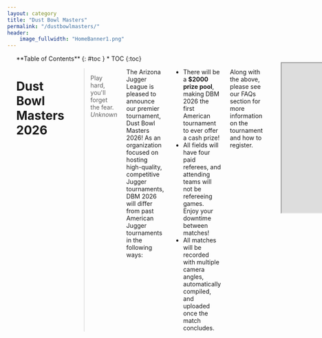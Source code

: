 ```yaml
---
layout: category
title: "Dust Bowl Masters"
permalink: "/dustbowlmasters/"
header:
    image_fullwidth: "HomeBanner1.png" 
---
```

<div class="row">
<div class="medium-4 medium-push-8 columns" markdown="1">
<br/>
<div class="panel radius" markdown="1">
**Table of Contents**
{: #toc }
*  TOC
{:toc}
</div>
</div><!-- /.medium-4.columns -->



<div class="medium-8 medium-pull-4 columns" markdown="1">

<br/>

# Dust Bowl Masters 2026

> Play hard, you'll forget the fear.
<cite>Unknown</cite>

The Arizona Jugger League is pleased to announce our premier tournament, Dust Bowl Masters 2026! As an organization focused on hosting high-quality, competitive Jugger tournaments, DBM 2026 will differ from past American Jugger tournaments in the following ways:

- There will be a **$2000 prize pool**, making DBM 2026 the first American tournament to ever offer a cash prize!
- All fields will have four paid referees, and attending teams will not be refereeing games. Enjoy your downtime between matches!
- All matches will be recorded with multiple camera angles, automatically compiled, and uploaded once the match concludes.

Along with the above, please see our FAQs section for more information on the tournament and how to register.

<br/>

<iframe width="620" height="348"
src="https://www.youtube.com/embed/VYSi6wDWDqI?autoplay=1">
</iframe> 

# Frequently Asked Questions

## Tournament Structure:

#### What is Dust Bowl Masters 2026?
Dust Bowl Masters is a new tournament with the goal of encouraging competitive and intense play via prize pools, paid referees, and videography.

#### When will it be held?
DBM will be held during ASU’s spring break: March 14-15, 2026.

#### Where will it be?
The field location for DBM has not been confirmed, but expect the tournament to take place at Diablo stadium, Escalante Park, or another nearby location!

#### Who can participate?
DBM welcomes all players 18 or older, and all teams with between 5 and 15 participants.

#### What is the entry fee?
There will be an entry fee of $400 per team after our early bird registration deadline. 
If you register before September 30th, 2025, we will discount the charge to $300 per team.

#### How can I enter?
Registration will open on April 19th, along with instructions on how to register.
We have an 8 team cap for this tournament, after which further registrations will be placed on a waitlist if necessary.


## Rules and Format:

#### How will the tournament be refereed?
The tournament will be refereed entirely by paid refs. Enjoy your downtime between matches!

#### What ruleset and referee guidelines will be used?
Expect a reffing handbook/rulebook to be released in the next couple months! 
We tentatively aim to align our tournament rules and practices with the Virginia Jugger Group and their Moonshine tournament. 

#### What is the tournament format?
A more official announcement regarding tournament structure will be announced later. However, you should expect something along these lines:
- Matches will be composed of two 150 stone halves.
- Matches will be cut short once its time limit has been reached.
- There will be a round robin followed by two 4-team brackets and placement matches for 6th place and above.

#### What equipment will I need to bring?
Teams will be responsible for bringing all the standard jugger equipment!

#### What are the restrictions on equipment?
We aim to make pompfen standards as similar as possible to previous tournaments. Please see our rulebook when it is released for more information!


## Registration and Participation:

#### Can I register as an individual?
Unfortunately, we only will be accepting registrations as a team. However, we encourage you to reach out to teams who intend to participate and see if you can join them.

#### Will you allow teams to take Mercenaries?
Teams will be allowed only to play with the team members who signed up with them, and may not interchange at all throughout the tournament for any reason whatsoever. 
If a team is too injured or worn to continue without additional players, they will be expected to forfeit the tournament.

#### When are the registration deadlines?
Registration will close in February 2026. Specific registration deadlines are TBA.

#### Can I make changes to my team’s registration after submitting it?
Yes, before registration closes in February 2026 you may contact one of our organizers to add / remove players from your roster, or make any other reasonable changes.

#### What happens if I need to cancel my team's registration?
If you wish to cancel your team's registration, so long as you do so before registration closes in February 2026, we will refund 50% of your registration payment. 

#### What happens if the tournament gets cancelled?
In the unlikely event that the tournament gets cancelled, all registered teams will be issued a full refund for their entry fee.

## Prizes and Awards:

#### What are the prizes for winning?
If we have at least 4 teams participating in this tournament, we will award a $750 check to the 1st place winner, a $200 check to the 2nd place winner, and a $50 check to the 3rd place winner.

If we have at least 8 teams participating in the tournament, we will award a $1500 check to the 1st place winner, a $400 check to the 2nd place winner, and a $100 check to the 3rd place winner.

Exact allocation and distribution of the prizes are subject to change, but the total prize amount will remain the same or more.

#### Will there be awards for categories other than winning?
We currently have no plans for any awards beyond placement prizes, however it isn't unlikely that this could change! 


## Logistics and Media:

#### What happens in the case of bad weather?
If weather is not conducive to safe play during the tournament and we are not able to find a suitable indoor alternative, the tournament will unfortunately have to be cancelled. 

#### Can I get paid to help referee?
Yes! We are looking to pay 8 referees $300 each to help us with the tournament. 

#### Who do I contact if I have questions or feedback during the tournament?
Feel free to send your feedback to arizonajuggerleague@gmail.com, or pull aside one of the tournament organizers when they have time.

#### Will the tournament be recording our matches?
Yes! We will have 3 cameras set up on each field that will be setup to record simultaneously. Footage will be programmatically edited and uploaded to YouTube immediately after the match concludes.

#### Will the tournament be live-streamed?
While the logistics still need to be worked out before this is confirmed, AJL aims to also Livestream the tournament on twitch! 
